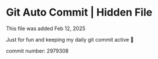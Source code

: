 # Git Auto Commit | Hidden File

This file was added Feb 12, 2025

Just for fun and keeping my daily git commit active 🤪

commit number: 2979308
